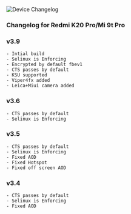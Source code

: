 ![Device Changelog](https://i.imgur.com/C0Wcdr5.png)

### Changelog for Redmi K20 Pro/Mi 9t Pro

### v3.9
```
- Intial build
- Selinux is Enforcing
- Encrypted by default fbev1
- CTS passes by default
- KSU supported
- Viper4fx added
- Leica+Miui camera added
```

### v3.6
```
- CTS passes by default
- Selinux is Enforcing
```

### v3.5
```
- CTS passes by default
- Selinux is Enforcing
- Fixed AOD 
- Fixed Hotspot
- Fixed off screen AOD
```

### v3.4
```
- CTS passes by default
- Selinux is Enforcing
- Fixed AOD 
```
